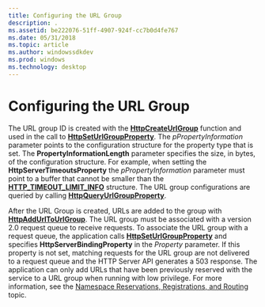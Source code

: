```yaml
---
title: Configuring the URL Group
description: .
ms.assetid: be222076-51ff-4907-924f-cc7b0d4fe767
ms.date: 05/31/2018
ms.topic: article
ms.author: windowssdkdev
ms.prod: windows
ms.technology: desktop
---
```


# Configuring the URL Group

The URL group ID is created with the [**HttpCreateUrlGroup**](/windows/win32/Http/nf-http-httpcreateurlgroup?branch=master) function and used in the call to [**HttpSetUrlGroupProperty**](/windows/win32/Http/nf-http-httpseturlgroupproperty?branch=master). The *pPropertyInformation* parameter points to the configuration structure for the property type that is set. The **PropertyInformationLength** parameter specifies the size, in bytes, of the configuration structure. For example, when setting the **HttpServerTimeoutsProperty** the *pPropertyInformation* parameter must point to a buffer that cannot be smaller than the [**HTTP\_TIMEOUT\_LIMIT\_INFO**](/windows/win32/Http/ns-http-_http_timeout_limit_info?branch=master) structure. The URL group configurations are queried by calling [**HttpQueryUrlGroupProperty**](/windows/win32/Http/nf-http-httpqueryurlgroupproperty?branch=master).

After the URL Group is created, URLs are added to the group with [**HttpAddUrlToUrlGroup**](/windows/win32/Http/nf-http-httpaddurltourlgroup?branch=master). The URL group must be associated with a version 2.0 request queue to receive requests. To associate the URL group with a request queue, the application calls [**HttpSetUrlGroupProperty**](/windows/win32/Http/nf-http-httpseturlgroupproperty?branch=master) and specifies **HttpServerBindingProperty** in the *Property* parameter. If this property is not set, matching requests for the URL group are not delivered to a request queue and the HTTP Server API generates a 503 response. The application can only add URLs that have been previously reserved with the service to a URL group when running with low privilege. For more information, see the [Namespace Reservations, Registrations, and Routing](namespace-reservations-registrations-and-routing.md) topic.

 

 




